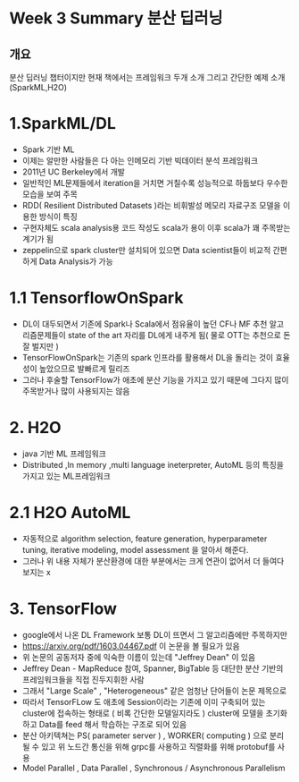 # Week 3 Summary 분산 딥러닝

## 개요
분산 딥러닝 챕터이지만 현재 책에서는 프레임워크 두개 소개 그리고 간단한 예제 소개(SparkML,H2O)

# 1.SparkML/DL
* Spark 기반 ML 
* 이제는 알만한 사람들은 다 아는 인메모리 기반 빅데이터 분석 프레임워크
* 2011년 UC Berkeley에서 개발 
* 일반적인 ML문제들에서 iteration을 거치면 거칠수록 성능적으로 하둡보다 우수한 모습을 보여 주목
* RDD( Resilient Distributed Datasets )라는 비휘발성 메모리 자료구조 모델을 이용한 방식이 특징
* 구현자체도 scala analysis용 코드 작성도 scala가 용이 이후 scala가 꽤 주목받는 계기가 됨 
* zeppelin으로 spark cluster만 설치되어 있으면 Data scientist들이 비교적 간편하게 Data Analysis가 가능

# 1.1 TensorflowOnSpark
* DL이 대두되면서 기존에 Spark나 Scala에서 점유율이 높던 CF나 MF 추천 알고리즘문제들이 state of the art 자리를 DL에게 내주게 됨( 물로 OTT는 추천으로 돈 잘 벌지만 )
* TensorFlowOnSpark는 기존의 spark 인프라를 활용해서 DL을 돌리는 것이 효율성이 높았으므로 발빠르게 릴리즈
* 그러나 후술할 TensorFlow가 애초에 분산 기능을 가지고 있기 때문에 그다지 많이 주목받거나 많이 사용되지는 않음

# 2. H2O
* java 기반 ML 프레임워크
* Distributed ,In memory ,multi language ineterpreter, AutoML 등의 특징을 가지고 있는 ML프레임워크

# 2.1 H2O AutoML
* 자동적으로 algorithm selection, feature generation, hyperparameter tuning, iterative modeling, model assessment 을 알아서 해준다. 
* 그러나 위 내용 자체가 분산환경에 대한 부분에서는 크게 연관이 없어서 더 들여다 보지는 x

# 3. TensorFlow

* google에서 나온 DL Framework 보통 DL이 뜨면서 그 알고리즘에만 주목하지만 
* https://arxiv.org/pdf/1603.04467.pdf 이 논문을 볼 필요가 있음
* 위 논문의 공동저자 중에 익숙한 이름이 있는데 "Jeffrey Dean" 이 있음 
* Jeffrey Dean - MapReduce 참여, Spanner, BigTable 등 대단한 분산 기반의 프레임워크들을 직접 진두지휘한 사람
* 그래서 "Large Scale" , "Heterogeneous" 같은 엄청난 단어들이 논문 제목으로
* 따라서 TensorFLow 도 애초에 Session이라는 기존에 이미 구축되어 있는 cluster에 접속하는 형태로 ( 비록 간단한 모델일지라도 ) cluster에 모델을 초기화하고 Data를 feed 해서 학습하는 구조로 되어 있음
* 분산 아키텍쳐는 PS( parameter server ) , WORKER( computing ) 으로 분리 될 수 있고 위 노드간 통신을 위해 grpc를 사용하고 직렬화를 위해 protobuf를 사용
* Model Parallel , Data Parallel , Synchronous / Asynchronous Parallelism
